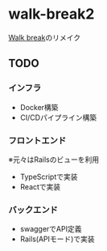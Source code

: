 # walk-break2
[Walk break](https://github.com/kotree420/walk-break)のリメイク<br>

## TODO
### インフラ
- Docker構築
- CI/CDパイプライン構築

### フロントエンド
※元々はRailsのビューを利用
- TypeScriptで実装
- Reactで実装

### バックエンド
- swaggerでAPI定義
- Rails(APIモード)で実装
